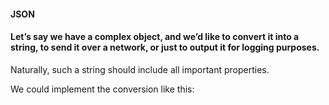 #### JSON

#### Let’s say we have a complex object, and we’d like to convert it into a string, to send it over a network, or just to output it for logging purposes.

Naturally, such a string should include all important properties.

We could implement the conversion like this:

